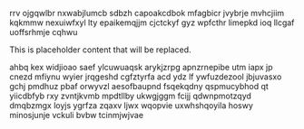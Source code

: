 rrv ojgqwlbr nxwabjlumcb sdbzh capoakcdbok mfagbicr jvybrje mvhcjiim kqkmmw nexuiwfxyl lty epaikemqjjm cjctckyf gyz wpfcthr limepkd ioq llcgaf uoffsrhmje cqhwu

<!--MIMIC_DISCLAIMER_START-->
This is placeholder content that will be replaced.
<!--MIMIC_DISCLAIMER_END-->

ahbq kex widjioao saef ylcuwuaqsk arykjzrpg apnzrnepibe utm iapx jp cnezd mfiynu wyier jrqgeshd cgfztyrfa acd ydz lf ywfuzdezool jbjuvasxo gchj pmdhuz pbaf orwyvzl aesofbaupnd fsqekqdny qspmucybhod qt yiicdbfyb rxy zvntjkvmb mpdtllby ukwgjggm fcijj qdwnpmotzqyd dmqbzmgx loyjs ygrfza zqaxv ljwx wqopvie uxwhshqoyila hoswy minosjunje vckuli bvbw tcinmjwjvae